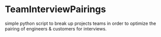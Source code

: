 # TeamInterviewPairings
simple python script to break up projects teams in order to optimize the pairing of engineers &amp; customers for interviews.
